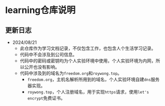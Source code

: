 # learning仓库说明

## 更新日志
- 2024/08/21
  - 此仓库作为学习文档记录，不仅包含工作，也包含人个生活学习记录。
  - 代码中不会涉及到公司信息。
  - 代码中的密码或密钥均为个人实验环境中使用，个人实验环境为内网，所以公开也没有影响。
  - 代码中涉及到的域名为`freedom.org`和`roywong.top`。
    - `freedom.org`，主机名解析所用到的域名，个人实验环境自建`dns`服务器实现。
    - `roywong.top`，个人注册域名，用于实现`https`请求，使用`let's encrypt`免费证书。